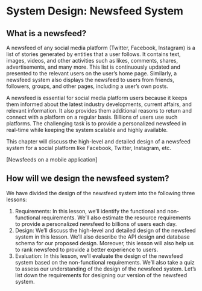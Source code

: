 # System Design: Newsfeed System

## What is a newsfeed?
A newsfeed of any social media platform (Twitter, Facebook, Instagram) is a list of stories generated by entities that a user follows. It contains text, images, videos, and other activities such as likes, comments, shares, advertisements, and many more. This list is continuously updated and presented to the relevant users on the user’s home page. Similarly, a newsfeed system also displays the newsfeed to users from friends, followers, groups, and other pages, including a user’s own posts.

A newsfeed is essential for social media platform users because it keeps them informed about the latest industry developments, current affairs, and relevant information. It also provides them additional reasons to return and connect with a platform on a regular basis. Billions of users use such platforms. The challenging task is to provide a personalized newsfeed in real-time while keeping the system scalable and highly available.

This chapter will discuss the high-level and detailed design of a newsfeed system for a social platform like Facebook, Twitter, Instagram, etc.

[Newsfeeds on a mobile application]

## How will we design the newsfeed system?
We have divided the design of the newsfeed system into the following three lessons:

1. Requirements: In this lesson, we’ll identify the functional and non-functional requirements. We’ll also estimate the resource requirements to provide a personalized newsfeed to billions of users each day.
2. Design: We’ll discuss the high-level and detailed design of the newsfeed system in this lesson. We’ll also describe the API design and database schema for our proposed design. Moreover, this lesson will also help us to rank newsfeed to provide a better experience to users.
3. Evaluation: In this lesson, we’ll evaluate the design of the newsfeed system based on the non-functional requirements. We’ll also take a quiz to assess our understanding of the design of the newsfeed system.
Let’s list down the requirements for designing our version of the newsfeed system.


